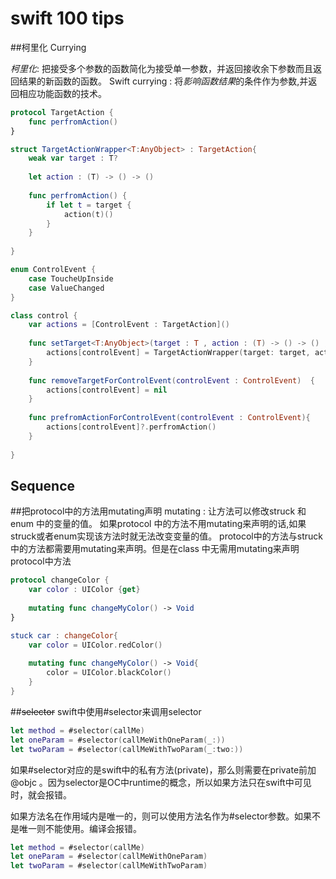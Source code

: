 # swift 100 tips 

##柯里化 Currying

*柯里化*: 把接受多个参数的函数简化为接受单一参数，并返回接收余下参数而且返回结果的新函数的函数。
Swift currying : 将*影响函数结果*的条件作为参数,并返回相应功能函数的技术。

``` Swift
protocol TargetAction {
    func perfromAction()
}

struct TargetActionWrapper<T:AnyObject> : TargetAction{
    weak var target : T?
    
    let action : (T) -> () -> ()
    
    func perfromAction() {
        if let t = target {
            action(t)()
        }
    }
    
}

enum ControlEvent {
    case ToucheUpInside
    case ValueChanged
}

class control {
    var actions = [ControlEvent : TargetAction]()
    
    func setTarget<T:AnyObject>(target : T , action : (T) -> () -> () ,controlEvent : ControlEvent){
        actions[controlEvent] = TargetActionWrapper(target: target, action: action)
    }
    
    func removeTargetForControlEvent(controlEvent : ControlEvent)  {
        actions[controlEvent] = nil
    }
    
    func prefromActionForControlEvent(controlEvent : ControlEvent){
        actions[controlEvent]?.perfromAction()
    }
    
}

```

## Sequence


##把protocol中的方法用mutating声明
mutating : 让方法可以修改struck 和 enum 中的变量的值。
如果protocol 中的方法不用mutating来声明的话,如果struck或者enum实现该方法时就无法改变变量的值。
protocol中的方法与struck中的方法都需要用mutating来声明。但是在class 中无需用mutating来声明protocol中方法

``` Swift
protocol changeColor {
	var color : UIColor {get}
	
	mutating func changeMyColor() -> Void
}

stuck car : changeColor{
	var color = UIColor.redColor()
	
	mutating func changeMyColor() -> Void{
		color = UIColor.blackColor()
	}
}
```







##~~selector~~
swift中使用#selector来调用selector

``` Swift
let method = #selector(callMe)
let oneParam = #selector(callMeWithOneParam(_:))
let twoParam = #selector(callMeWithTwoParam(_:two:))
```
如果#selector对应的是swift中的私有方法(private)，那么则需要在private前加 @objc 。因为selector是OC中runtime的概念，所以如果方法只在swift中可见时，就会报错。

如果方法名在作用域内是唯一的，则可以使用方法名作为#selector参数。如果不是唯一则不能使用。编译会报错。

``` Swift
let method = #selector(callMe)
let oneParam = #selector(callMeWithOneParam)
let twoParam = #selector(callMeWithTwoParam)
```





